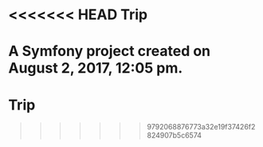 <<<<<<< HEAD
Trip
====

A Symfony project created on August 2, 2017, 12:05 pm.
=======
# Trip
>>>>>>> 9792068876773a32e19f37426f2824907b5c6574
